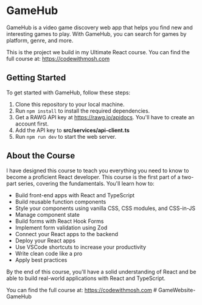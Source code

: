 # GameHub

GameHub is a video game discovery web app that helps you find new and interesting games to play. With GameHub, you can search for games by platform, genre, and more. 

This is the project we build in my Ultimate React course. You can find the full course at: https://codewithmosh.com 

## Getting Started

To get started with GameHub, follow these steps:


1. Clone this repository to your local machine.
2. Run `npm install` to install the required dependencies.
3. Get a RAWG API key at https://rawg.io/apidocs. You'll have to create an account first. 
4. Add the API key to **src/services/api-client.ts**
5. Run `npm run dev` to start the web server. 

## About the Course 

I have designed this course to teach you everything you need to know to become a proficient React developer. This course is the first part of a two-part series, covering the fundamentals. You'll learn how to:

- Build front-end apps with React and TypeScript
- Build reusable function components
- Style your components using vanilla CSS, CSS modules, and CSS-in-JS
- Manage component state
- Build forms with React Hook Forms
- Implement form validation using Zod
- Connect your React apps to the backend
- Deploy your React apps
- Use VSCode shortcuts to increase your productivity
- Write clean code like a pro
- Apply best practices


By the end of this course, you'll have a solid understanding of React and be able to build real-world applications with React and TypeScript.

You can find the full course at: https://codewithmosh.com 
#   G a m e W e b s i t e - G a m e H u b  
 